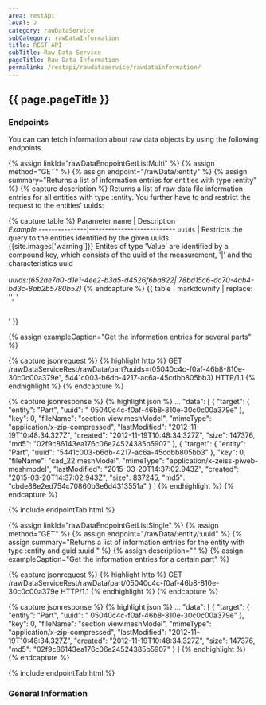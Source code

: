 ```yaml
---
area: restApi
level: 2
category: rawDataService
subCategory: rawDataInformation
title: REST API
subTitle: Raw Data Service
pageTitle: Raw Data Information
permalink: /restapi/rawdataservice/rawdatainformation/
---
```


## {{ page.pageTitle }}

### Endpoints

You can can fetch information about raw data objects by using the following endpoints.

{% assign linkId="rawDataEndpointGetListMulti" %}
{% assign method="GET" %}
{% assign endpoint="/rawData/:entity" %}
{% assign summary="Returns a list of information entries for entities with type :entity" %}
{% capture description %}
Returns a list of raw data file information entries for all entities with type :entity. You further have to and restrict the request to the entities' uuids:

{% capture table %}
Parameter name | Description  <br> *Example* 
---------------|---------------------------
`uuids`        | Restricts the query to the entities identified by the given uuids. <br> {{site.images['warning']}} Entites of type 'Value' are identified by a compound key, which consists of the uuid of the measurement, '&#124;' and the characteristics uuid <br><br> *uuids:(652ae7a0-d1e1-4ee2-b3a5-d4526f6ba822&#124; 78bd15c6-dc70-4ab4-bd3c-8ab2b5780b52)*
{% endcapture %}
{{ table | markdownify | replace: '<table>', '<table class="table table-hover">' }}

{% assign exampleCaption="Get the information entries for several parts" %}

{% capture jsonrequest %}
{% highlight http %}
GET /rawDataServiceRest/rawData/part?uuids=(05040c4c-f0af-46b8-810e-30c0c00a379e", 5441c003-b6db-4217-ac6a-45cdbb805bb3) HTTP/1.1
{% endhighlight %}
{% endcapture %}

{% capture jsonresponse %}
{% highlight json %}
 ...
   "data":
   [
    {
         "target":
         {
             "entity": "Part",
             "uuid": " 05040c4c-f0af-46b8-810e-30c0c00a379e"
         },
         "key": 0,
         "fileName": "section view.meshModel",
         "mimeType": "application/x-zip-compressed",
         "lastModified": "2012-11-19T10:48:34.327Z",
         "created": "2012-11-19T10:48:34.327Z",
         "size": 147376,
         "md5": "02f9c86143ea176c06e24524385b5907"
     },
     {
         "target":
         {
             "entity": "Part",
             "uuid": "5441c003-b6db-4217-ac6a-45cdbb805bb3"
         },
         "key": 0,
         "fileName": "cad_22.meshModel",
         "mimeType": "application/x-zeiss-piweb-meshmodel",
         "lastModified": "2015-03-20T14:37:02.943Z",
         "created": "2015-03-20T14:37:02.943Z",
         "size": 837245,
         "md5": "cbde88e2ed754c70860b3e6d4313551a"
     }
    ]
{% endhighlight %}
{% endcapture %}

{% include endpointTab.html %}
<p></p>

{% assign linkId="rawDataEndpointGetListSingle" %}
{% assign method="GET" %}
{% assign endpoint="/rawData/:entity/:uuid" %}
{% assign summary="Returns a list of information entries for the entity with type :entity and guid :uuid " %}
{% assign description="" %}
{% assign exampleCaption="Get the information entries for a certain part" %}

{% capture jsonrequest %}
{% highlight http %}
GET /rawDataServiceRest/rawData/part/05040c4c-f0af-46b8-810e-30c0c00a379e HTTP/1.1
{% endhighlight %}
{% endcapture %}

{% capture jsonresponse %}
 {% highlight json %}
 ...
   "data":
   [
    {
         "target":
         {
             "entity": "Part",
             "uuid": " 05040c4c-f0af-46b8-810e-30c0c00a379e"
         },
         "key": 0,
         "fileName": "section view.meshModel",
         "mimeType": "application/x-zip-compressed",
         "lastModified": "2012-11-19T10:48:34.327Z",
         "created": "2012-11-19T10:48:34.327Z",
         "size": 147376,
         "md5": "02f9c86143ea176c06e24524385b5907"
     }
    ]
{% endhighlight %}    
{% endcapture %}

{% include endpointTab.html %}

### General Information


